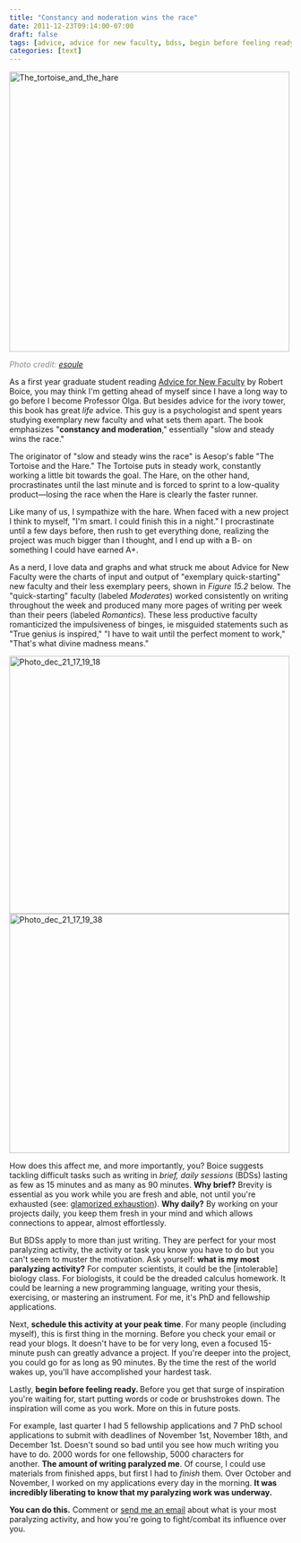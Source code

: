 ```yaml
---
title: "Constancy and moderation wins the race"
date: 2011-12-23T09:14:00-07:00
draft: false
tags: [advice, advice for new faculty, bdss, begin before feeling ready, constancy and moderation]
categories: [text]
---
```


<div class="posterous_autopost">
<p>
<div class="p_embed p_image_embed">
<a href="http://getfile6.posterous.com/getfile/files.posterous.com/temp-2011-12-22/HFmhvHlyxeGHCaBnvqpDexicIlvnupvBlevkegqdIDGtdhenctvuwydhehoB/the_tortoise_and_the_hare.jpeg.scaled1000.jpg"><img alt="The_tortoise_and_the_hare" height="500" src="http://getfile8.posterous.com/getfile/files.posterous.com/temp-2011-12-22/HFmhvHlyxeGHCaBnvqpDexicIlvnupvBlevkegqdIDGtdhenctvuwydhehoB/the_tortoise_and_the_hare.jpeg.scaled500.jpg" width="500" /></a>
</div>
</p>
<p>
<em><span style="color: #888888;">Photo credit: <a href="http://www.flickr.com/photos/esoule/2439356229/">esoule</a></span></em>
</p>
<p>
<p class="p3">
As a first year graduate student reading <a href="http://www.amazon.com/Advice-Faculty-Members-Robert-Boice/dp/0205281591"><span class="s3">Advice for New Faculty</span></a> by Robert Boice, you may think I'm getting ahead of myself since I have a long way to go before I become Professor Olga. But besides advice for the ivory tower, this book has great <em>life</em> advice. This guy is a psychologist and spent years studying exemplary new faculty and what sets them apart. The book emphasizes &quot;<strong>constancy and moderation</strong>,&quot; essentially &quot;slow and steady wins the race.&quot;
</p>
<p class="p3">
The originator of &quot;slow and steady wins the race&quot; is Aesop's fable &quot;The Tortoise and the Hare.&quot; The Tortoise puts in steady work, constantly working a little bit towards the goal. The Hare, on the other hand, procrastinates until the last minute and is forced to sprint to a low-quality product—losing the race when the Hare is clearly the faster runner.
</p>
<p class="p3">
Like many of us, I sympathize with the hare. When faced with a new project I think to myself, &quot;I'm smart. I could finish this in a night.&quot; I procrastinate until a few days before, then rush to get everything done, realizing the project was much bigger than I thought, and I end up with a B- on something I could have earned A+.
</p>
<p class="p3">
As a nerd, I love data and graphs and what struck me about <span class="s2">Advice for New Faculty</span> were the charts of input and output of &quot;exemplary quick-starting&quot; new faculty and their less exemplary peers, shown in <em>Figure 15.2</em> below. The &quot;quick-starting&quot; faculty (labeled <em>Moderates</em>) worked consistently on writing throughout the week and produced many more pages of writing per week than their peers (labeled <em>Romantics</em>). These less productive faculty romanticized the impulsiveness of binges, ie misguided statements such as &quot;True genius is inspired,&quot; &quot;I have to wait until the perfect moment to work,&quot; &quot;That's what divine madness means.&quot;
</p>
<div class="p_embed p_image_embed">
<a href="http://getfile4.posterous.com/getfile/files.posterous.com/temp-2011-12-23/jBpddgyDFGmvisEJuGiICxzhBnAwpCDcGhbrFwfbhDgDsJbtCtgrADEobByc/Photo_Dec_21_17_19_18.jpg.scaled1000.jpg"><img alt="Photo_dec_21_17_19_18" height="460" src="http://getfile3.posterous.com/getfile/files.posterous.com/temp-2011-12-23/jBpddgyDFGmvisEJuGiICxzhBnAwpCDcGhbrFwfbhDgDsJbtCtgrADEobByc/Photo_Dec_21_17_19_18.jpg.scaled500.jpg" width="500" /></a>
</div>
<div class="p_embed p_image_embed">
<a href="http://getfile1.posterous.com/getfile/files.posterous.com/temp-2011-12-23/eskncBeJjczGgongeHyuItpFFmvDzHxdChvroFhaCpfIchkkmAxymrDDCqEv/Photo_Dec_21_17_19_38.jpg.scaled1000.jpg"><img alt="Photo_dec_21_17_19_38" height="427" src="http://getfile7.posterous.com/getfile/files.posterous.com/temp-2011-12-23/eskncBeJjczGgongeHyuItpFFmvDzHxdChvroFhaCpfIchkkmAxymrDDCqEv/Photo_Dec_21_17_19_38.jpg.scaled500.jpg" width="500" /></a>
</div>
<p class="p3">
How does this affect me, and more importantly, you? Boice suggests tackling difficult tasks such as writing in <em>brief, daily sessions</em> (BDSs) lasting as few as 15 minutes and as many as 90 minutes. <strong>Why brief?</strong> Brevity is essential as you work while you are fresh and able, not until you're exhausted (see: <a href="http://blog.olgabotvinnik.com/glamorized-exhaustion-is-not-productivity"><span class="s3">glamorized exhaustion</span></a>). <strong>Why daily?</strong> By working on your projects daily, you keep them fresh in your mind and which allows connections to appear, almost effortlessly.
</p>
<p class="p3">
But BDSs apply to more than just writing. They are perfect for your most paralyzing activity, the activity or task you know you have to do but you can't seem to muster the motivation. Ask yourself: <strong>what is my most paralyzing activity?</strong> For computer scientists, it could be the [intolerable] biology class. For biologists, it could be the dreaded calculus homework. It could be learning a new programming language, writing your thesis, exercising, or mastering an instrument. For me, it's PhD and fellowship applications.
</p>
<p class="p3">
Next, <strong>schedule this activity at your peak time</strong>. For many people (including myself), this is first thing in the morning. Before you check your email or read your blogs. It doesn't have to be for very long, even a focused 15-minute push can greatly advance a project. If you're deeper into the project, you could go for as long as 90 minutes. By the time the rest of the world wakes up, you'll have accomplished your hardest task.
</p>
<p class="p3">
Lastly, <strong>begin before feeling ready. </strong>Before you get that surge of inspiration you're waiting for, start putting words or code or brushstrokes down. The inspiration will come as you work. More on this in future posts.
</p>
<p class="p3">
For example, last quarter I had 5 fellowship applications and 7 PhD school applications to submit with deadlines of November 1st, November 18th, and December 1st. Doesn't sound so bad until you see how much writing you have to do. 2000 words for one fellowship, 5000 characters for another. <strong>The amount of writing paralyzed me</strong>. Of course, I could use materials from finished apps, but first I had to <em>finish</em> them. Over October and November, I worked on my applications every day in the morning. <strong>It was incredibly liberating to know that my paralyzing work was underway.</strong>
</p>
<p class="p3">
<strong>You can do this.</strong> Comment or <a href="mailto:olga@olgabotvinnik.com"><span class="s3">send me an email</span></a> about what is your most paralyzing activity, and how you're going to fight/combat its influence over you.
</p>
</p>
</div>
